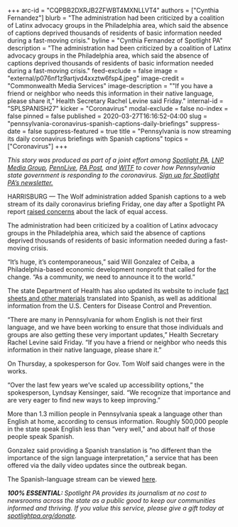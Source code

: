 +++
arc-id = "CQPBB2DXRJB2ZFWBT4MXNLLVT4"
authors = ["Cynthia Fernandez"]
blurb = "The administration had been criticized by a coalition of Latinx advocacy groups in the Philadelphia area, which said the absence of captions deprived thousands of residents of basic information needed during a fast-moving crisis."
byline = "Cynthia Fernandez of Spotlight PA"
description = "The administration had been criticized by a coalition of Latinx advocacy groups in the Philadelphia area, which said the absence of captions deprived thousands of residents of basic information needed during a fast-moving crisis."
feed-exclude = false
image = "external/p076nf1z9artjvd4xxztw6fsp4.jpeg"
image-credit = "Commonwealth Media Services"
image-description = "\"If you have a friend or neighbor who needs this information in their native language, please share it,\" Health Secretary Rachel Levine said Friday."
internal-id = "SPLSPANISH27"
kicker = "Coronavirus"
modal-exclude = false
no-index = false
pinned = false
published = 2020-03-27T16:16:52-04:00
slug = "pennsylvania-coronavirus-spanish-captions-daily-briefings"
suppress-date = false
suppress-featured = true
title = "Pennsylvania is now streaming its daily coronavirus briefings with Spanish captions"
topics = ["Coronavirus"]
+++

<i>This story was produced as part of a joint effort among </i><a href="https://www.spotlightpa.org/"><i>Spotlight PA</i></a><i>, </i><a href="https://web.archive.org/20200101044618/https://lancasteronline.com/"><i>LNP Media Group</i></a><i>, </i><a href="https://web.archive.org/20200101034631/https://www.pennlive.com/"><i>PennLive</i></a><i>, </i><a href="https://web.archive.org/20200315024644/https://papost.org/"><i>PA Post</i></a><i>, and </i><a href="https://web.archive.org/20200107224634/https://www.witf.org/"><i>WITF</i></a><i> to cover how Pennsylvania state government is responding to the coronavirus. </i><a href="https://www.spotlightpa.org/newsletters"><i>Sign up for Spotlight PA’s newsletter.</i></a>

HARRISBURG — The Wolf administration added Spanish captions to a web stream of its daily coronavirus briefing Friday, one day after a Spotlight PA report <a href="https://www.spotlightpa.org/news/2020/03/pennsylvania-pa-coronavirus-tom-wolf-briefings-spanish-translation/" target=_blank>raised concerns</a> about the lack of equal access.

The administration had been criticized by a coalition of Latinx advocacy groups in the Philadelphia area, which said the absence of captions deprived thousands of residents of basic information needed during a fast-moving crisis.

“It’s huge, it’s contemporaneous,” said Will Gonzalez of Ceiba, a Philadelphia-based economic development nonprofit that called for the change. “As a community, we need to announce it to the world.”

The state Department of Health has also updated its website to include <a href="https://web.archive.org/20200328133803/https://www.health.pa.gov/topics/disease/coronavirus/Pages/Translated.aspx">fact sheets and other materials</a> translated into Spanish, as well as additional information from the U.S. Centers for Disease Control and Prevention.

“There are many in Pennsylvania for whom English is not their first language, and we have been working to ensure that those individuals and groups are also getting these very important updates,” Health Secretary Rachel Levine said Friday. “If you have a friend or neighbor who needs this information in their native language, please share it.”

On Thursday, a spokesperson for Gov. Tom Wolf said changes were in the works.

“Over the last few years we’ve scaled up accessibility options,” the spokesperson, Lyndsay Kensinger, said. “We recognize that importance and are very eager to find new ways to keep improving.”

More than 1.3 million people in Pennsylvania speak a language other than English at home, according to census information. Roughly 500,000 people in the state speak English less than “very well," and about half of those people speak Spanish.

Gonzalez said providing a Spanish translation is “no different than the importance of the sign language interpretation,” a service that has been offered via the daily video updates since the outbreak began.

The Spanish-language stream can be viewed <a href="https://pacast.com/live/es">here</a>.

<i><b>100% ESSENTIAL: </b></i><i>Spotlight PA provides its journalism at no cost to newsrooms across the state as a public good to keep our communities informed and thriving. If you value this service, please give a gift today at </i><a href="https://www.spotlightpa.org/donate"><i>spotlightpa.org/donate</i></a><i>.</i>

<script src="https://www.spotlightpa.org/embed.js" async></script><div data-spl-embed-version="1" data-spl-src="https://www.spotlightpa.org/embeds/tips/?tip_text=Do%20you%20have%20a%20tip%20about%20%3Cb%3Ehow%20Pa.'s%20government%20is%20responding%20to%20the%20coronavirus%3C%2Fb%3E%3F%20Tell%20us."></div>
